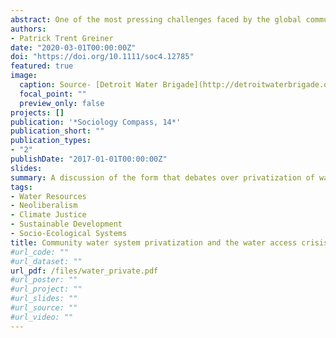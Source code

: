 ```yaml
---
abstract: One of the most pressing challenges faced by the global community in the 21st century is the need to extend potable water access to more than 2 billion people across the planet. Debates concerning how such a project should be undertaken have centered on whether or not water utility systems would be more effectively managed and extended under private ownership than they might be under public ownership models. In this article I explore this issue, providing an overview of recent research concerning the ways in which community water system ownership regimes succeed, and fail, in their attempts to provide access to readily available potable water for as much of the population as is possible. In the course of doing so I provide a discussion of the form that debates over privatization of water resources have taken, as well as how the act of privatization has been found to impact access to water systems and the quality of the service they provide. Ultimately, I explain that, while creative solutions to the water access crisis are clearly necessary, privatization appears to be an inadequate and often counterproductive means of addressing the issue.
authors:
- Patrick Trent Greiner
date: "2020-03-01T00:00:00Z"
doi: "https://doi.org/10.1111/soc4.12785"
featured: true
image:
  caption: Source- [Detroit Water Brigade](http://detroitwaterbrigade.org/detroit-water-crisis-prelude-privatization-water/)
  focal_point: ""
  preview_only: false
projects: []
publication: '*Sociology Compass, 14*'
publication_short: ""
publication_types:
- "2"
publishDate: "2017-01-01T00:00:00Z"
slides:
summary: A discussion of the form that debates over privatization of water resources have taken, as well as how the act of privatization has been found to impact access to water systems and the quality of the service they provide.
tags:
- Water Resources
- Neoliberalism
- Climate Justice
- Sustainable Development
- Socio-Ecological Systems
title: Community water system privatization and the water access crisis
#url_code: ""
#url_dataset: ""
url_pdf: /files/water_private.pdf
#url_poster: ""
#url_project: ""
#url_slides: ""
#url_source: ""
#url_video: ""
---
```

